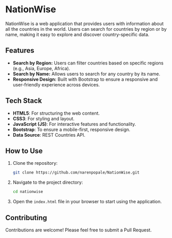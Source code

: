 
# NationWise

NationWise is a web application that provides users with information about all the countries in the world. Users can search for countries by region or by name, making it easy to explore and discover country-specific data.

## Features

- **Search by Region:** Users can filter countries based on specific regions (e.g., Asia, Europe, Africa).
- **Search by Name:** Allows users to search for any country by its name.
- **Responsive Design:** Built with Bootstrap to ensure a responsive and user-friendly experience across devices.

## Tech Stack

- **HTML5**: For structuring the web content.
- **CSS3**: For styling and layout.
- **JavaScript (JS)**: For interactive features and functionality.
- **Bootstrap**: To ensure a mobile-first, responsive design.
- **Data Source**: REST Countries API.

## How to Use

1. Clone the repository:
   ```bash
   git clone https://github.com/narenpopale/NationWise.git
   ```
2. Navigate to the project directory:
   ```bash
   cd nationwise
   ```
3. Open the `index.html` file in your browser to start using the application.

## Contributing

Contributions are welcome! Please feel free to submit a Pull Request.